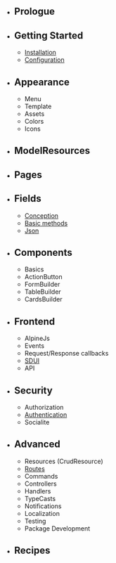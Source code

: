 - ## Prologue
- ## Getting Started
    - [Installation](/docs/{{version}}/installation)
    - [Configuration](/docs/{{version}}/configuration)
- ## Appearance
    - Menu
    - Template
    - Assets
    - Colors
    - Icons
- ## ModelResources
- ## Pages
- ## Fields
    - [Conception](/docs/{{version}}/fields/index)
    - [Basic methods](/docs/{{version}}/fields/basic-methods)
    - [Json](/docs/{{version}}/fields/json)
- ## Components
    - Basics
    - ActionButton
    - FormBuilder
    - TableBuilder
    - CardsBuilder
- ## Frontend
    - AlpineJs
    - Events
    - Request/Response callbacks
    - [SDUI](/docs/{{version}}/frontend/sdui)
    - API
- ## Security
    - Authorization
    - [Authentication](/docs/{{version}}/advanced/authentication)
    - Socialite
- ## Advanced
    - Resources (CrudResource)
    - [Routes](/docs/{{version}}/advanced/routes)
    - Commands
    - Controllers
    - Handlers
    - TypeCasts
    - Notifications
    - Localization
    - Testing
    - Package Development
- ## Recipes
